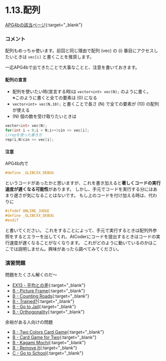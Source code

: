 1.13.配列
============

[APG4bの該当ページ](https://atcoder.jp/contests/APG4b/tasks/APG4b_n){:target="_blank"}

### コメント

配列もめっちゃ使います。前回と同じ理由で配列 \(vec\) の \(i\) 番目にアクセスしたいときは `vec[i]` と書くことを推奨します。

一応APG4bで出てきたことで大事なことと、注意を書いておきます。

#### 配列の宣言

- 配列を使いたい時(宣言する時)は `vector<int> vec(N);` のように書く。  
※このように書くと全ての要素は \(0\) になる  
- `vector<int> vec(N,10);` と書くことで長さ \(N\) で全ての要素が \(10\) の配列が使える
- \(N\) 個の数を受け取りたいときは
```c++
vector<int> vec(N);
for(int i = 0;i < N;i++)cin >> vec[i];
//repを使った書き方
rep(i,N)cin >> vec[i];
```

#### 注意

APG4b内で
```c++
#define _GLIBCXX_DEBUG
```
というコードがあったかと思いますが、これを書き加えると**著しくコードの実行速度が遅くなる可能性**があります。
しかし、手元でコードを実行する分にはあまり遅さが気になることはないです。
もし上のコードを付け加える時は、代わりに
```c++
#ifndef ONLINE_JUDGE
#define _GLIBCXX_DEBUG
#endif
```
と書いてください。
これをすることによって、手元で実行するときは配列外参照をするとエラーを出してくれ、AtCoderにコードを提出するときはコードの実行速度が遅くなることがなくなります。
これがどのように動いているのかはここでは説明しません。興味があったら調べてみてください。

### 演習問題

問題をたくさん解くのだ～

- [EX13 - 平均との差](https://atcoder.jp/contests/APG4b/tasks/APG4b_cj){:target="_blank"}
- [B - Picture Frame](https://atcoder.jp/contests/abc062/tasks/abc062_b){:target="_blank"}
- [B - Counting Roads](https://atcoder.jp/contests/abc061/tasks/abc061_b){:target="_blank"}
- [B - Trained?](https://atcoder.jp/contests/abc065/tasks/abc065_b){:target="_blank"}
- [B - Go to Jail](https://atcoder.jp/contests/abc179/tasks/abc179_b){:target="_blank"}
- [B - Orthogonality](https://atcoder.jp/contests/abc188/tasks/abc188_b){:target="_blank"}

余裕がある人向けの問題

- [B - Two Colors Card Game](https://atcoder.jp/contests/abc091/tasks/abc091_b){:target="_blank"}
- [B - Card Game for Two](https://atcoder.jp/contests/abc088/tasks/abc088_b){:target="_blank"}
- [B - Kagami Mochi](https://atcoder.jp/contests/abc085/tasks/abc085_b){:target="_blank"}
- [B - Remove It](https://atcoder.jp/contests/abc191/tasks/abc191_b){:target="_blank"}
- [C - Go to School](https://atcoder.jp/contests/abc142/tasks/abc142_c){:target="_blank"}